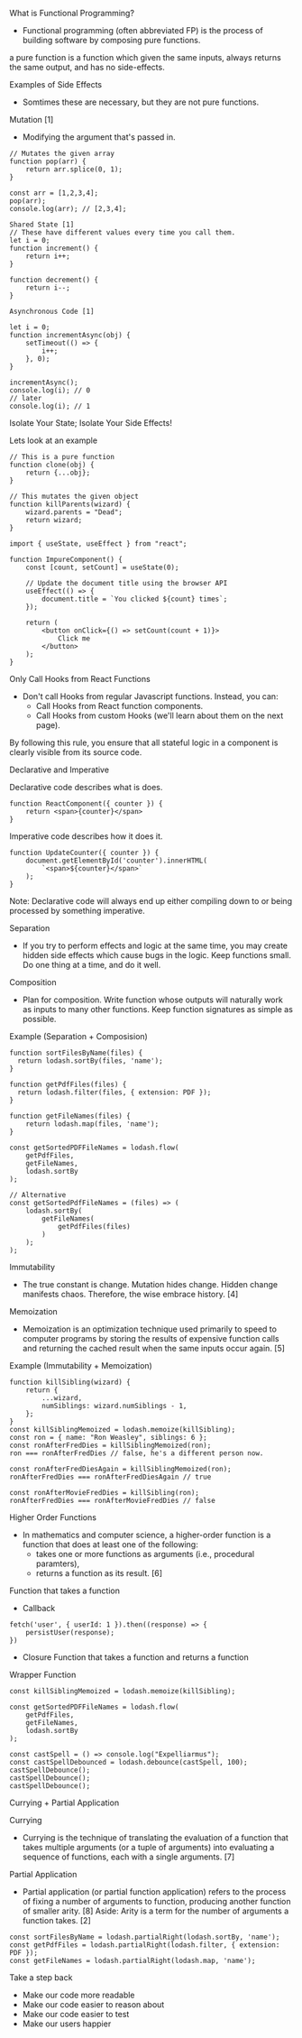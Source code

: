 
What is Functional Programming?
- Functional programming (often abbreviated FP) is the process of building software by composing pure functions.

a pure function is a function which given the same inputs, always returns the same output, and has no side-effects.

Examples of Side Effects
- Somtimes these are necessary, but they are not pure functions.

Mutation [1]
- Modifying the argument that's passed in.

```
// Mutates the given array
function pop(arr) {
	return arr.splice(0, 1);
}

const arr = [1,2,3,4];
pop(arr);
console.log(arr); // [2,3,4];

Shared State [1]
// These have different values every time you call them.
let i = 0;
function increment() {
	return i++;
}

function decrement() {
	return i--;
}

Asynchronous Code [1]

let i = 0;
function incrementAsync(obj) {
	setTimeout(() => {
		i++;
	}, 0);
}

incrementAsync();
console.log(i); // 0
// later
console.log(i); // 1
```

Isolate Your State; Isolate Your Side Effects!

Lets look at an example

```
// This is a pure function
function clone(obj) {
	return {...obj};
}

// This mutates the given object
function killParents(wizard) {
	wizard.parents = "Dead";
	return wizard;
}
```

```
import { useState, useEffect } from "react";

function ImpureComponent() {
	const [count, setCount] = useState(0);

	// Update the document title using the browser API
	useEffect(() => {
		document.title = `You clicked ${count} times`;
	});

	return (
		<button onClick={() => setCount(count + 1)}>
			Click me
		</button>
	);
}

```

Only Call Hooks from React Functions
- Don't call Hooks from regular Javascript functions. Instead, you can:
  - Call Hooks from React function components.
  - Call Hooks from custom Hooks (we'll learn about them on the next page).

By following this rule, you ensure that all stateful logic in a component is clearly visible from its source code.


Declarative and Imperative

Declarative code describes what is does.

```
function ReactComponent({ counter }) {
	return <span>{counter}</span>
}
```

Imperative code describes how it does it.

```
function UpdateCounter({ counter }) {
	document.getElementById('counter').innerHTML(
		`<span>${counter}</span>`
	);
}
```

Note: Declarative code will always end up either compiling down to or being processed by something imperative.

Separation
- If you try to perform effects and logic at the same time, you may create hidden side effects which cause bugs in the logic. Keep functions small. Do one thing at a time, and do it well.

Composition
- Plan for composition. Write function whose outputs will naturally work as inputs to many other functions. Keep function signatures as simple as possible.

Example (Separation + Composision)
```
function sortFilesByName(files) {
  return lodash.sortBy(files, 'name');
}

function getPdfFiles(files) {
  return lodash.filter(files, { extension: PDF });
}

function getFileNames(files) {
	return lodash.map(files, 'name');
}

const getSortedPDFFileNames = lodash.flow(
	getPdfFiles,
	getFileNames,
	lodash.sortBy
);

// Alternative
const getSortedPdfFileNames = (files) => (
	lodash.sortBy(
		getFileNames(
			getPdfFiles(files)
		)
	);
);
```

Immutability
- The true constant is change. Mutation hides change.
Hidden change manifests chaos. Therefore, the wise embrace history. [4]

Memoization
- Memoization is an optimization technique used primarily to speed to computer programs by storing the results of expensive function calls and returning the cached result when the same inputs occur again. [5]

Example (Immutability + Memoization)

```
function killSibling(wizard) {
	return {
		...wizard,
		numSiblings: wizard.numSiblings - 1,
	};
}
const killSiblingMemoized = lodash.memoize(killSibling);
const ron = { name: "Ron Weasley", siblings: 6 };
const ronAfterFredDies = killSiblingMemoized(ron);
ron === ronAfterFredDies // false, he's a different person now.

const ronAfterFredDiesAgain = killSiblingMemoized(ron);
ronAfterFredDies === ronAfterFredDiesAgain // true

const ronAfterMovieFredDies = killSibling(ron);
ronAfterFredDies === ronAfterMovieFredDies // false
```

Higher Order Functions
- In mathematics and computer science, a higher-order function is a function that does at least one of the following:
   - takes one or more functions as arguments (i.e., procedural paramters),
   - returns a function as its result. [6]


Function that takes a function
- Callback
```
fetch('user', { userId: 1 }).then((response) => {
	persistUser(response);
})
```
- Closure
Function that takes a function and returns a function

Wrapper Function
```
const killSiblingMemoized = lodash.memoize(killSibling);

const getSortedPDFFileNames = lodash.flow(
	getPdfFiles,
	getFileNames,
	lodash.sortBy
);

const castSpell = () => console.log("Expelliarmus");
const castSpellDebounced = lodash.debounce(castSpell, 100);
castSpellDebounce();
castSpellDebounce();
castSpellDebounce();
```

Currying + Partial Application

Currying
- Currying is the technique of translating the evaluation of a function that takes multiple arguments (or a tuple of arguments) into evaluating a sequence of functions, each with a single arguments. [7]

Partial Application
- Partial application (or partial function application) refers to the process of fixing a number of arguments to function, producing another function of smaller arity. [8]
Aside: Arity is a term for the number of arguments a function takes. [2]

```
const sortFilesByName = lodash.partialRight(lodash.sortBy, 'name');
const getPdfFiles = lodash.partialRight(lodash.filter, { extension: PDF });
const getFileNames = lodash.partialRight(lodash.map, 'name');
```

Take a step back
- Make our code more readable
- Make our code easier to reason about
- Make our code easier to test
- Make our users happier

